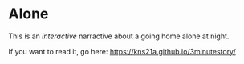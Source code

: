 # Alone
This is an *interactive* narractive about a going home alone at night.

If you want to read it, go here: https://kns21a.github.io/3minutestory/
